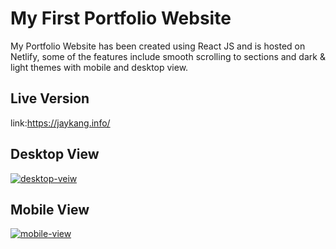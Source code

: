 # My First Portfolio Website

My Portfolio Website has been created using React JS and is hosted on Netlify, some of the features include smooth scrolling to sections and dark & light themes with mobile and desktop view.

## Live Version

link:https://jaykang.info/

## Desktop View

<a href="https://ibb.co/74pLmKt"><img src="https://i.ibb.co/2NMH4d3/Screenshot-2022-11-02-at-8-01-38-PM.png" alt="desktop-veiw" border="0"></a>

## Mobile View

<a href="https://ibb.co/g4tgNgS"><img src="https://i.ibb.co/fDr0f0k/Screenshot-2022-11-02-at-8-15-00-PM.png" alt="mobile-view" border="0"></a>
